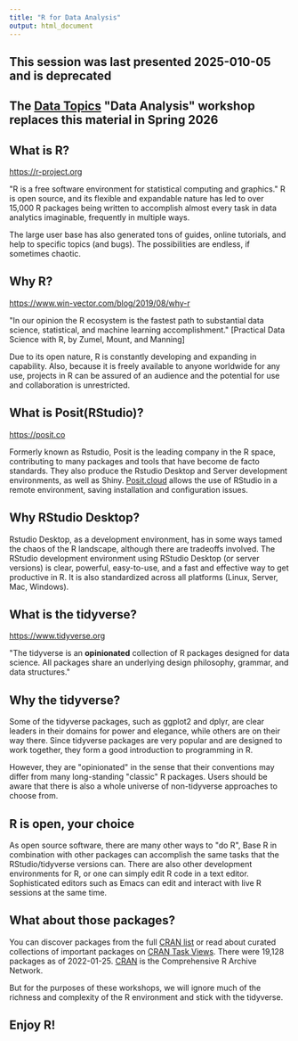 ```yaml
---
title: "R for Data Analysis"
output: html_document
---
```

## This session was last presented 2025-010-05 and is deprecated

## The [Data Topics](https://ryanwomack.com/data_topics/) "Data Analysis" workshop replaces this material in Spring 2026

## What is R?
<https://r-project.org>

"R is a free software environment for statistical computing and graphics."
R is open source, and its flexible and expandable nature has led to over 15,000 R packages being written to accomplish almost every task in data analytics imaginable, frequently in multiple ways.

The large user base has also generated tons of guides, online tutorials, and help to specific topics (and bugs).  The possibilities are endless, if sometimes chaotic.

## Why R?
<https://www.win-vector.com/blog/2019/08/why-r>

"In our opinion the R ecosystem is the fastest path to substantial data science, statistical, and machine learning accomplishment."
[Practical Data Science with R, by Zumel, Mount, and Manning]

Due to its open nature, R is constantly developing and expanding in capability.  Also, because it is freely available to anyone worldwide for any use, projects in R can be assured of an audience and the potential for use and collaboration is unrestricted.

## What is Posit(RStudio)?
<https://posit.co>

Formerly known as Rstudio, Posit is the leading company in the R space, contributing to many packages and tools that have become de facto standards.  They also produce the Rstudio Desktop and Server development environments, as well as Shiny. [Posit.cloud](https://posit.co/cloud) allows the use of RStudio in a remote environment, saving installation and configuration issues.

## Why RStudio Desktop?

Rstudio Desktop, as a development environment, has in some ways tamed the chaos of the R landscape, although there are tradeoffs involved.  The RStudio development environment using RStudio Desktop (or server versions) is clear, powerful, easy-to-use, and a fast and effective way to get productive in R.  It is also standardized across all platforms (Linux, Server, Mac, Windows).

## What is the tidyverse?
<https://www.tidyverse.org>

"The tidyverse is an **opinionated** collection of R packages designed for data science. All packages share an underlying design philosophy, grammar, and data structures."

## Why the tidyverse?

Some of the tidyverse packages, such as ggplot2 and dplyr, are clear leaders in their domains for power and elegance, while others are on their way there.  Since tidyverse packages are very popular and are designed to work together, they form a good introduction to programming in R.  

However, they are "opinionated" in the sense that their conventions may differ from many long-standing "classic" R packages.  Users should be aware that there is also a whole universe of non-tidyverse approaches to choose from.

## R is open, your choice

As open source software, there are many other ways to "do R",  Base R in combination with other packages can accomplish the same tasks that the RStudio/tidyverse versions can.  There are also other development environments for R, or one can simply edit R code in a text editor.  Sophisticated editors such as Emacs can edit and interact with live R sessions at the same time.

## What about those packages?

You can discover packages from the full [CRAN list](https://cran.r-project.org/web/packages/available_packages_by_name.html) or read about curated collections of important packages on [CRAN Task Views](https://cran.r-project.org/web/views/).  There were 19,128 packages as of 2022-01-25.  [CRAN](https://cran.r-project.org) is the Comprehensive R Archive Network.

But for the purposes of these workshops, we will ignore much of the richness and complexity of the R environment and stick with the tidyverse.
  
## Enjoy R!
